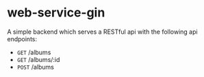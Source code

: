 # web-service-gin  

A simple backend which serves a RESTful api with the following api endpoints:  
- `GET`   /albums
- `GET`   /albums/:id
- `POST`  /albums
